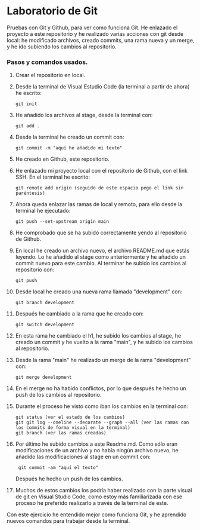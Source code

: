 # Laboratorio de Git

Pruebas con Git y Github, para ver como funciona Git. He enlazado el proyecto a este repositorio y he realizado varias acciones con git desde local: he modificado archivos, creado commits, una rama nueva y un merge, y he ido subiendo los cambios al repositorio.

### Pasos y comandos usados.

1.  Crear el repositorio en local.

2.  Desde la terminal de Visual Estudio Code (la terminal a partir de ahora) he escrito:
    ```
    git init
    ```
3.  He añadido los archivos al stage, desde la terminal con:
    ```
    git add .
    ```
4.  Desde la terminal he creado un commit con:
    ```
    git commit -m "aquí he añadido mi texto"
    ```
5.  He creado en Github, este repositorio.

6.  He enlazado mi proyecto local con el repositorio de Github, con el link SSH. En el terminal he escrito:
    ```
    git remote add origin (seguido de este espacio pego el link sin paréntesis)
    ```
7.  Ahora queda enlazar las ramas de local y remoto, para ello desde la terminal he ejecutado:
    ```
    git push --set-upstream origin main
    ```
8.  He comprobado que se ha subido correctamente yendo al repositorio de Github.

9.  En local he creado un archivo nuevo, el archivo README.md que estás leyendo. Lo he añadido al stage como anteriormente y he añadido un commit nuevo para este cambio. Al terminar he subido los cambios al repositorio con:

    ```
    git push
    ```

10. Desde local he creado una nueva rama llamada "development" con:

    ```
    git branch development
    ```

11. Después he cambiado a la rama que he creado con:

    ```
    git switch development
    ```

12. En esta rama he cambiado el h1, he subido los cambios al stage, he creado un commit y he vuelto a la rama "main", y he subido los cambios al repositorio.

13. Desde la rama "main" he realizado un merge de la rama "development" con:

    ```
    git merge development
    ```

14. En el merge no ha habido conflictos, por lo que después he hecho un push de los cambios al repositorio.

15. Durante el proceso he visto como iban los cambios en la terminal con:

    ```
    git status (ver el estado de los cambios)
    git git log --oneline --decorate --graph --all (ver las ramas con los commits de forma visual en la terminal)
    git branch (ver las ramas creadas)
    ```

16. Por último he subido cambios a este Readme.md. Como sólo eran modificaciones de un archivo y no había ningún archivo nuevo, he añadido las modificaciones al stage en un commit con:

    ```
     git commit -am "aquí el texto"
    ```

    Después he hecho un push de los cambios.

17. Muchos de estos cambios los podría haber realizado con la parte visual de git en Visual Studio Code, como estoy más familiarizada con ese proceso he preferido realizarlo a través de la terminal de este.

Con este ejercicio he entendido mejor como funciona Git, y he aprendido nuevos comandos para trabajar desde la terminal.
